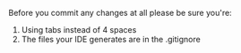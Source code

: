 Before you commit any changes at all please be sure you're:

1. Using tabs instead of 4 spaces
2. The files your IDE generates are in the .gitignore
